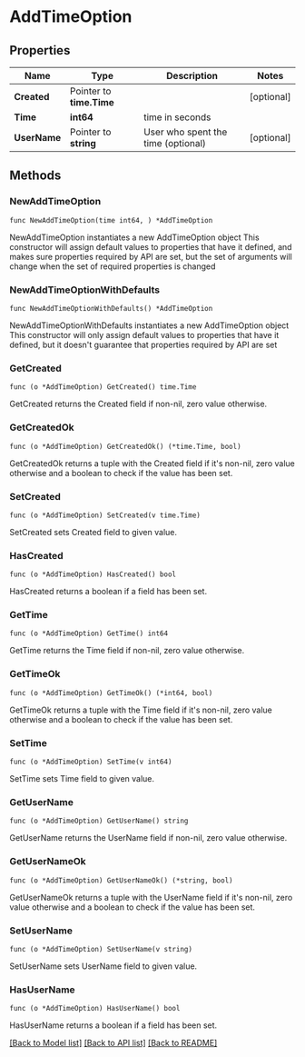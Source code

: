 # AddTimeOption

## Properties

Name | Type | Description | Notes
------------ | ------------- | ------------- | -------------
**Created** | Pointer to **time.Time** |  | [optional] 
**Time** | **int64** | time in seconds | 
**UserName** | Pointer to **string** | User who spent the time (optional) | [optional] 

## Methods

### NewAddTimeOption

`func NewAddTimeOption(time int64, ) *AddTimeOption`

NewAddTimeOption instantiates a new AddTimeOption object
This constructor will assign default values to properties that have it defined,
and makes sure properties required by API are set, but the set of arguments
will change when the set of required properties is changed

### NewAddTimeOptionWithDefaults

`func NewAddTimeOptionWithDefaults() *AddTimeOption`

NewAddTimeOptionWithDefaults instantiates a new AddTimeOption object
This constructor will only assign default values to properties that have it defined,
but it doesn't guarantee that properties required by API are set

### GetCreated

`func (o *AddTimeOption) GetCreated() time.Time`

GetCreated returns the Created field if non-nil, zero value otherwise.

### GetCreatedOk

`func (o *AddTimeOption) GetCreatedOk() (*time.Time, bool)`

GetCreatedOk returns a tuple with the Created field if it's non-nil, zero value otherwise
and a boolean to check if the value has been set.

### SetCreated

`func (o *AddTimeOption) SetCreated(v time.Time)`

SetCreated sets Created field to given value.

### HasCreated

`func (o *AddTimeOption) HasCreated() bool`

HasCreated returns a boolean if a field has been set.

### GetTime

`func (o *AddTimeOption) GetTime() int64`

GetTime returns the Time field if non-nil, zero value otherwise.

### GetTimeOk

`func (o *AddTimeOption) GetTimeOk() (*int64, bool)`

GetTimeOk returns a tuple with the Time field if it's non-nil, zero value otherwise
and a boolean to check if the value has been set.

### SetTime

`func (o *AddTimeOption) SetTime(v int64)`

SetTime sets Time field to given value.


### GetUserName

`func (o *AddTimeOption) GetUserName() string`

GetUserName returns the UserName field if non-nil, zero value otherwise.

### GetUserNameOk

`func (o *AddTimeOption) GetUserNameOk() (*string, bool)`

GetUserNameOk returns a tuple with the UserName field if it's non-nil, zero value otherwise
and a boolean to check if the value has been set.

### SetUserName

`func (o *AddTimeOption) SetUserName(v string)`

SetUserName sets UserName field to given value.

### HasUserName

`func (o *AddTimeOption) HasUserName() bool`

HasUserName returns a boolean if a field has been set.


[[Back to Model list]](../README.md#documentation-for-models) [[Back to API list]](../README.md#documentation-for-api-endpoints) [[Back to README]](../README.md)


